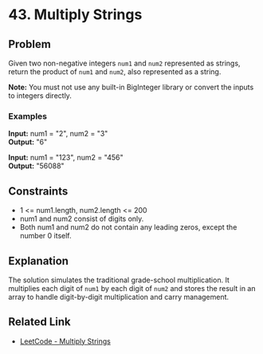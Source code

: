 # 43. Multiply Strings

## Problem

Given two non-negative integers `num1` and `num2` represented as strings, return the product of `num1` and `num2`, also represented as a string.

**Note:** You must not use any built-in BigInteger library or convert the inputs to integers directly.

### Examples

**Input:** num1 = "2", num2 = "3"  
**Output:** "6"

**Input:** num1 = "123", num2 = "456"  
**Output:** "56088"

## Constraints

- 1 <= num1.length, num2.length <= 200
- num1 and num2 consist of digits only.
- Both num1 and num2 do not contain any leading zeros, except the number 0 itself.

## Explanation

The solution simulates the traditional grade-school multiplication. It multiplies each digit of `num1` by each digit of `num2` and stores the result in an array to handle digit-by-digit multiplication and carry management.

## Related Link

- [LeetCode - Multiply Strings](https://leetcode.com/problems/multiply-strings/)
